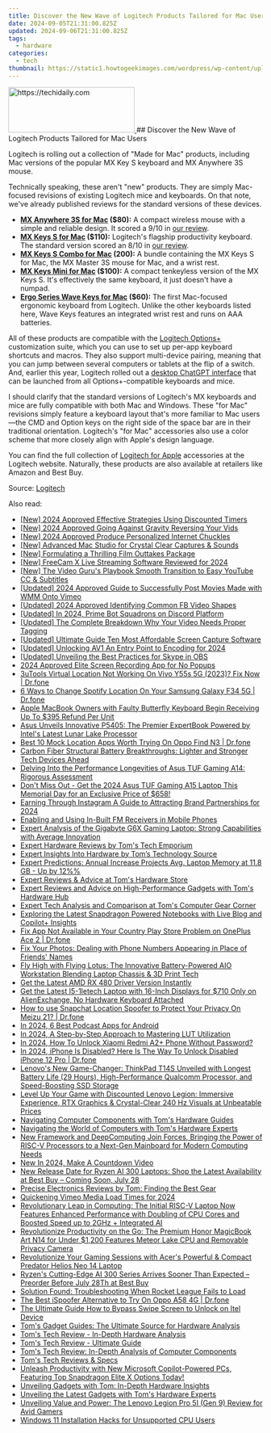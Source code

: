 ```yaml
---
title: Discover the New Wave of Logitech Products Tailored for Mac Users
date: 2024-09-05T21:31:00.825Z
updated: 2024-09-06T21:31:00.825Z
tags:
  - hardware
categories:
  - tech
thumbnail: https://static1.howtogeekimages.com/wordpress/wp-content/uploads/2024/05/52909690039_4b844c79ef_o.jpg
---
```


<!-- affiliate ads begin -->
<a href="https://review-au.sjv.io/c/5597632/2098705/14409" target="_top" id="2098705">
  <img src="//a.impactradius-go.com/display-ad/14409-2098705" border="0" alt="https://techidaily.com" width="250" height="90"/>
</a>
<img height="0" width="0" src="https://review-au.sjv.io/i/5597632/2098705/14409" style="position:absolute;visibility:hidden;" border="0" />
<!-- affiliate ads end -->
## Discover the New Wave of Logitech Products Tailored for Mac Users

Logitech is rolling out a collection of "Made for Mac" products, including Mac versions of the popular MX Key S keyboard and MX Anywhere 3S mouse.

 Technically speaking, these aren't "new" products. They are simply Mac-focused revisions of existing Logitech mice and keyboards. On that note, we've already published reviews for the standard versions of these devices.

* **[MX Anywhere 3S for Mac](https://www.amazon.com/Logitech-Scrolling-Any-Surface-Programmable-Bluetooth/dp/B0BPY4ZQXG/?tag=hotoge-20&ascsubtag=UUhtgUeUpU2003414&asc%5Frefurl=https%3A%2F%2Fwww.howtogeek.com%2Flogitech-new-mac-focused-keyboards-mice%2F&asc%5Fcampaign=Short-Term) ($80):** A compact wireless mouse with a simple and reliable design. It scored a 9/10 in [our review](https://extra-skills.techidaily.com/2024-approved-schematic-gamers-graphs/).
* **[MX Keys S for Mac](https://www.amazon.com/Logitech-Programmable-Backlighting-Bluetooth-Rechargeable/dp/B0BKW3LB2B?tag=hotoge-20&ascsubtag=UUhtgUeUpU2003414&asc%5Frefurl=https%3A%2F%2Fwww.howtogeek.com%2Flogitech-new-mac-focused-keyboards-mice%2F&asc%5Fcampaign=Short-Term) ($110):** Logitech's flagship productivity keyboard. The standard version scored an 8/10 in [our review](https://facebook-video-content.techidaily.com/in-2024-navigating-through-self-playing-options-in-fb-videos/).
* **[MX Keys S Combo for Mac](https://www.amazon.com/Logitech-Keys-Combo-Customizable-Illumination/dp/B0BKVY4WKT/?tag=hotoge-20&ascsubtag=UUhtgUeUpU2003414&asc%5Frefurl=https%3A%2F%2Fwww.howtogeek.com%2Flogitech-new-mac-focused-keyboards-mice%2F&asc%5Fcampaign=Short-Term) (200):** A bundle containing the MX Keys S for Mac, the MX Master 3S mouse for Mac, and a wrist rest.
* **[MX Keys Mini for Mac](https://www.amazon.com/Logitech-Performance-Comfortable-Ultrafast-Customizable/dp/B098JF32PT/?tag=hotoge-20&ascsubtag=UUhtgUeUpU2003414&asc%5Frefurl=https%3A%2F%2Fwww.howtogeek.com%2Flogitech-new-mac-focused-keyboards-mice%2F&asc%5Fcampaign=Short-Term) ($100):** A compact tenkeyless version of the MX Keys S. It's effectively the same keyboard, it just doesn't have a numpad.
* **[Ergo Series Wave Keys for Mac](https://www.amazon.com/Logitech-Ergonomic-Cushioned-Comfortable-Easy-Switch/dp/B0BTNYGHN7/?tag=hotoge-20&ascsubtag=UUhtgUeUpU2003414&asc%5Frefurl=https%3A%2F%2Fwww.howtogeek.com%2Flogitech-new-mac-focused-keyboards-mice%2F&asc%5Fcampaign=Short-Term) ($60):** The first Mac-focused ergonomic keyboard from Logitech. Unlike the other keyboards listed here, Wave Keys features an integrated wrist rest and runs on AAA batteries.

 All of these products are compatible with the [Logitech Options+](https://www.logitech.com/en-us/software/logi-options-plus.html) customization suite, which you can use to set up per-app keyboard shortcuts and macros. They also support multi-device pairing, meaning that you can jump between several computers or tablets at the flip of a switch. And, earlier this year, Logitech rolled out a [desktop ChatGPT interface](https://win11-tips.techidaily.com/rectifying-the-shortcomings-of-discord-search-on-windows-devices/) that can be launched from all Options+-compatible keyboards and mice.

 I should clarify that the standard versions of Logitech's MX keyboards and mice are fully compatible with both Mac and Windows. These "for Mac" revisions simply feature a keyboard layout that's more familiar to Mac users—the CMD and Option keys on the right side of the space bar are in their traditional orientation. Logitech's "for Mac" accessories also use a color scheme that more closely align with Apple's design language.

 You can find the full collection of [Logitech for Apple](https://www.logitech.com/en-us/apple.html) accessories at the Logitech website. Naturally, these products are also available at retailers like Amazon and Best Buy.

 Source: [Logitech](https://blog.logitech.com/2024/05/30/meet-the-new-logi-for-mac-products-to-match-your-mac/)

<ins class="adsbygoogle"
     style="display:block"
     data-ad-format="autorelaxed"
     data-ad-client="ca-pub-7571918770474297"
     data-ad-slot="1223367746"></ins>



<ins class="adsbygoogle"
     style="display:block"
     data-ad-client="ca-pub-7571918770474297"
     data-ad-slot="8358498916"
     data-ad-format="auto"
     data-full-width-responsive="true"></ins>

<span class="atpl-alsoreadstyle">Also read:</span>
<div><ul>
<li><a href="https://vp-tips.techidaily.com/new-2024-approved-effective-strategies-using-discounted-timers/"><u>[New] 2024 Approved  Effective Strategies Using Discounted Timers</u></a></li>
<li><a href="https://youtube-zero.techidaily.com/024-approved-going-against-gravity-reversing-your-vids/"><u>[New] 2024 Approved  Going Against Gravity  Reversing Your Vids</u></a></li>
<li><a href="https://fox-http.techidaily.com/new-2024-approved-produce-personalized-internet-chuckles/"><u>[New] 2024 Approved  Produce Personalized Internet Chuckles</u></a></li>
<li><a href="https://digital-screen-recording.techidaily.com/new-advanced-mac-studio-for-crystal-clear-captures-and-sounds/"><u>[New] Advanced Mac Studio for Crystal Clear Captures & Sounds</u></a></li>
<li><a href="https://vp-tips.techidaily.com/new-formulating-a-thrilling-film-outtakes-package/"><u>[New] Formulating a Thrilling Film Outtakes Package</u></a></li>
<li><a href="https://screen-video-capture.techidaily.com/new-freecam-x-live-streaming-software-reviewed-for-2024/"><u>[New] FreeCam X Live Streaming Software Reviewed for 2024</u></a></li>
<li><a href="https://facebook-video-share.techidaily.com/new-the-video-gurus-playbook-smooth-transition-to-easy-youtube-cc-and-subtitles/"><u>[New] The Video Guru's Playbook  Smooth Transition to Easy YouTube CC & Subtitles</u></a></li>
<li><a href="https://vimeo-videos.techidaily.com/updated-2024-approved-guide-to-successfully-post-movies-made-with-wmm-onto-vimeo/"><u>[Updated] 2024 Approved  Guide to Successfully Post Movies Made with WMM Onto Vimeo</u></a></li>
<li><a href="https://facebook-videos.techidaily.com/updated-2024-approved-identifying-common-fb-video-shapes/"><u>[Updated] 2024 Approved  Identifying Common FB Video Shapes</u></a></li>
<li><a href="https://discord-videos.techidaily.com/updated-in-2024-prime-bot-squadrons-on-discord-platform/"><u>[Updated] In 2024, Prime Bot Squadrons on Discord Platform</u></a></li>
<li><a href="https://facebook-record-videos.techidaily.com/updated-the-complete-breakdown-why-your-video-needs-proper-tagging/"><u>[Updated] The Complete Breakdown  Why Your Video Needs Proper Tagging</u></a></li>
<li><a href="https://digital-screen-recording.techidaily.com/updated-ultimate-guide-ten-most-affordable-screen-capture-software/"><u>[Updated] Ultimate Guide  Ten Most Affordable Screen Capture Software</u></a></li>
<li><a href="https://vp-tips.techidaily.com/updated-unlocking-av1-an-entry-point-to-encoding-for-2024/"><u>[Updated] Unlocking AV1  An Entry Point to Encoding for 2024</u></a></li>
<li><a href="https://screen-capture.techidaily.com/updated-unveiling-the-best-practices-for-skype-in-obs/"><u>[Updated] Unveiling the Best Practices for Skype in OBS</u></a></li>
<li><a href="https://screen-capture.techidaily.com/2024-approved-elite-screen-recording-app-for-no-popups/"><u>2024 Approved  Elite Screen Recording App for No Popups</u></a></li>
<li><a href="https://location-fake.techidaily.com/3utools-virtual-location-not-working-on-vivo-y55s-5g-2023-fix-now-drfone-by-drfone-virtual-android/"><u>3uTools Virtual Location Not Working On Vivo Y55s 5G (2023)? Fix Now | Dr.fone</u></a></li>
<li><a href="https://location-fake.techidaily.com/6-ways-to-change-spotify-location-on-your-samsung-galaxy-f34-5g-drfone-by-drfone-virtual-android/"><u>6 Ways to Change Spotify Location On Your Samsung Galaxy F34 5G | Dr.fone</u></a></li>
<li><a href="https://hardware-tips.techidaily.com/apple-macbook-owners-with-faulty-butterfly-keyboard-begin-receiving-up-to-395-refund-per-unit/"><u>Apple MacBook Owners with Faulty Butterfly Keyboard Begin Receiving Up To $395 Refund Per Unit</u></a></li>
<li><a href="https://hardware-tips.techidaily.com/asus-unveils-innovative-p5405-the-premier-expertbook-powered-by-intels-latest-lunar-lake-processor/"><u>Asus Unveils Innovative P5405: The Premier ExpertBook Powered by Intel's Latest Lunar Lake Processor</u></a></li>
<li><a href="https://fake-location.techidaily.com/best-10-mock-location-apps-worth-trying-on-oppo-find-n3-drfone-by-drfone-virtual-android/"><u>Best 10 Mock Location Apps Worth Trying On Oppo Find N3 | Dr.fone</u></a></li>
<li><a href="https://hardware-tips.techidaily.com/carbon-fiber-structural-battery-breakthroughs-lighter-and-stronger-tech-devices-ahead/"><u>Carbon Fiber Structural Battery Breakthroughs: Lighter and Stronger Tech Devices Ahead</u></a></li>
<li><a href="https://hardware-tips.techidaily.com/delving-into-the-performance-longevities-of-asus-tuf-gaming-a14-rigorous-assessment/"><u>Delving Into the Performance Longevities of Asus TUF Gaming A14: Rigorous Assessment</u></a></li>
<li><a href="https://hardware-tips.techidaily.com/1723862698708-dont-miss-out-get-the-2024-asus-tuf-gaming-a15-laptop-this-memorial-day-for-an-exclusive-price-of-658/"><u>Don't Miss Out - Get the 2024 Asus TUF Gaming A15 Laptop This Memorial Day for an Exclusive Price of $658!</u></a></li>
<li><a href="https://instagram-video-recordings.techidaily.com/earning-through-instagram-a-guide-to-attracting-brand-partnerships-for-2024/"><u>Earning Through Instagram  A Guide to Attracting Brand Partnerships for 2024</u></a></li>
<li><a href="https://technical-tips.techidaily.com/enabling-and-using-in-built-fm-receivers-in-mobile-phones/"><u>Enabling and Using In-Built FM Receivers in Mobile Phones</u></a></li>
<li><a href="https://hardware-tips.techidaily.com/expert-analysis-of-the-gigabyte-g6x-gaming-laptop-strong-capabilities-with-average-innovation/"><u>Expert Analysis of the Gigabyte G6X Gaming Laptop: Strong Capabilities with Average Innovation</u></a></li>
<li><a href="https://hardware-tips.techidaily.com/expert-hardware-reviews-by-toms-tech-emporium/"><u>Expert Hardware Reviews by Tom's Tech Emporium</u></a></li>
<li><a href="https://hardware-tips.techidaily.com/expert-insights-into-hardware-by-toms-technology-source/"><u>Expert Insights Into Hardware by Tom’s Technology Source</u></a></li>
<li><a href="https://hardware-tips.techidaily.com/expert-predictions-annual-increase-projects-avg-laptop-memory-at-118-gb-up-by-12/"><u>Expert Predictions: Annual Increase Projects Avg. Laptop Memory at 11.8 GB - Up by 12%%</u></a></li>
<li><a href="https://hardware-tips.techidaily.com/expert-reviews-and-advice-at-toms-hardware-store/"><u>Expert Reviews & Advice at Tom's Hardware Store</u></a></li>
<li><a href="https://hardware-tips.techidaily.com/expert-reviews-and-advice-on-high-performance-gadgets-with-toms-hardware-hub/"><u>Expert Reviews and Advice on High-Performance Gadgets with Tom's Hardware Hub</u></a></li>
<li><a href="https://hardware-tips.techidaily.com/expert-tech-analysis-and-comparison-at-toms-computer-gear-corner/"><u>Expert Tech Analysis and Comparison at Tom's Computer Gear Corner</u></a></li>
<li><a href="https://hardware-tips.techidaily.com/exploring-the-latest-snapdragon-powered-notebooks-with-live-blog-and-copilotplus-insights/"><u>Exploring the Latest Snapdragon Powered Notebooks with Live Blog and Copilot+ Insights</u></a></li>
<li><a href="https://howto.techidaily.com/fix-app-not-available-in-your-country-play-store-problem-on-oneplus-ace-2-drfone-by-drfone-fix-android-problems-fix-android-problems/"><u>Fix App Not Available in Your Country Play Store Problem on OnePlus Ace 2 | Dr.fone</u></a></li>
<li><a href="https://fox-that.techidaily.com/fix-your-photos-dealing-with-phone-numbers-appearing-in-place-of-friends-names/"><u>Fix Your Photos: Dealing with Phone Numbers Appearing in Place of Friends' Names</u></a></li>
<li><a href="https://hardware-tips.techidaily.com/fly-high-with-flying-lotus-the-innovative-battery-powered-aio-workstation-blending-laptop-chassis-and-3d-print-tech/"><u>Fly High with Flying Lotus: The Innovative Battery-Powered AIO Workstation Blending Laptop Chassis & 3D Print Tech</u></a></li>
<li><a href="https://hardware-help.techidaily.com/get-the-latest-amd-rx-480-driver-version-instantly/"><u>Get the Latest AMD RX 480 Driver Version Instantly</u></a></li>
<li><a href="https://hardware-tips.techidaily.com/1723862721772-get-the-latest-i5-1letech-laptop-with-16-inch-displays-for-710-only-on-alienexchange-no-hardware-keyboard-attached/"><u>Get the Latest I5-1letech Laptop with 16-Inch Displays for $710 Only on AlienExchange, No Hardware Keyboard Attached</u></a></li>
<li><a href="https://change-location.techidaily.com/how-to-use-snapchat-location-spoofer-to-protect-your-privacy-on-meizu-21-drfone-by-drfone-virtual-android/"><u>How to use Snapchat Location Spoofer to Protect Your Privacy On Meizu 21? | Dr.fone</u></a></li>
<li><a href="https://extra-skills.techidaily.com/in-2024-6-best-podcast-apps-for-android/"><u>In 2024, 6 Best Podcast Apps for Android</u></a></li>
<li><a href="https://extra-hints.techidaily.com/in-2024-a-step-by-step-approach-to-mastering-lut-utilization/"><u>In 2024, A Step-by-Step Approach to Mastering LUT Utilization</u></a></li>
<li><a href="https://unlock-android.techidaily.com/in-2024-how-to-unlock-xiaomi-redmi-a2plus-phone-without-password-by-drfone-android/"><u>In 2024, How To Unlock Xiaomi Redmi A2+ Phone Without Password?</u></a></li>
<li><a href="https://iphone-unlock.techidaily.com/in-2024-iphone-is-disabled-here-is-the-way-to-unlock-disabled-iphone-12-pro-drfone-by-drfone-ios/"><u>In 2024, iPhone Is Disabled? Here Is The Way To Unlock Disabled iPhone 12 Pro | Dr.fone</u></a></li>
<li><a href="https://hardware-tips.techidaily.com/lenovos-new-game-changer-thinkpad-t14s-unveiled-with-longest-battery-life-29-hours-high-performance-qualcomm-processor-and-speed-boosting-ssd-storage/"><u>Lenovo's New Game-Changer: ThinkPad T14S Unveiled with Longest Battery Life (29 Hours), High-Performance Qualcomm Processor, and Speed-Boosting SSD Storage</u></a></li>
<li><a href="https://hardware-tips.techidaily.com/1723862742471-level-up-your-game-with-discounted-lenovo-legion-immersive-experience-rtx-graphics-and-crystal-clear-240-hz-visuals-at-unbeatable-prices/"><u>Level Up Your Game with Discounted Lenovo Legion: Immersive Experience, RTX Graphics & Crystal-Clear 240 Hz Visuals at Unbeatable Prices</u></a></li>
<li><a href="https://hardware-tips.techidaily.com/navigating-computer-components-with-toms-hardware-guides/"><u>Navigating Computer Components with Tom's Hardware Guides</u></a></li>
<li><a href="https://hardware-tips.techidaily.com/navigating-the-world-of-computers-with-toms-hardware-experts/"><u>Navigating the World of Computers with Tom's Hardware Experts</u></a></li>
<li><a href="https://hardware-tips.techidaily.com/new-framework-and-deepcomputing-join-forces-bringing-the-power-of-risc-v-processors-to-a-next-gen-mainboard-for-modern-computing-needs/"><u>New Framework and DeepComputing Join Forces, Bringing the Power of RISC-V Processors to a Next-Gen Mainboard for Modern Computing Needs</u></a></li>
<li><a href="https://ai-editing-video.techidaily.com/new-in-2024-make-a-countdown-video/"><u>New In 2024, Make A Countdown Video</u></a></li>
<li><a href="https://hardware-tips.techidaily.com/new-release-date-for-ryzen-ai-300-laptops-shop-the-latest-availability-at-best-buy-coming-soon-july-28/"><u>New Release Date for Ryzen AI 300 Laptops: Shop the Latest Availability at Best Buy – Coming Soon, July 28</u></a></li>
<li><a href="https://hardware-tips.techidaily.com/precise-electronics-reviews-by-tom-finding-the-best-gear/"><u>Precise Electronics Reviews by Tom: Finding the Best Gear</u></a></li>
<li><a href="https://vimeo-videos.techidaily.com/quickening-vimeo-media-load-times-for-2024/"><u>Quickening Vimeo Media Load Times for 2024</u></a></li>
<li><a href="https://hardware-tips.techidaily.com/revolutionary-leap-in-computing-the-initial-risc-v-laptop-now-features-enhanced-performance-with-doubling-of-cpu-cores-and-boosted-speed-up-to-2ghz-plus-int21/"><u>Revolutionary Leap in Computing: The Initial RISC-V Laptop Now Features Enhanced Performance with Doubling of CPU Cores and Boosted Speed up to 2GHz + Integrated AI</u></a></li>
<li><a href="https://hardware-tips.techidaily.com/revolutionize-productivity-on-the-go-the-premium-honor-magicbook-art-n14-for-under-1200-features-meteor-lake-cpu-and-removable-privacy-camera/"><u>Revolutionize Productivity on the Go: The Premium Honor MagicBook Art N14 for Under $1,200 Features Meteor Lake CPU and Removable Privacy Camera</u></a></li>
<li><a href="https://hardware-tips.techidaily.com/revolutionize-your-gaming-sessions-with-acers-powerful-and-compact-predator-helios-neo-14-laptop/"><u>Revolutionize Your Gaming Sessions with Acer's Powerful & Compact Predator Helios Neo 14 Laptop</u></a></li>
<li><a href="https://hardware-tips.techidaily.com/1723862738375-ryzens-cutting-edge-ai-300-series-arrives-sooner-than-expected-preorder-before-july-28th-at-best-buy/"><u>Ryzen's Cutting-Edge AI 300 Series Arrives Sooner Than Expected – Preorder Before July 28Th at Best Buy</u></a></li>
<li><a href="https://win-blog.techidaily.com/solution-found-troubleshooting-when-rocket-league-fails-to-load/"><u>Solution Found: Troubleshooting When Rocket League Fails to Load</u></a></li>
<li><a href="https://android-pokemon-go.techidaily.com/the-best-ispoofer-alternative-to-try-on-oppo-a58-4g-drfone-by-drfone-virtual-android/"><u>The Best iSpoofer Alternative to Try On Oppo A58 4G | Dr.fone</u></a></li>
<li><a href="https://unlock-android.techidaily.com/the-ultimate-guide-how-to-bypass-swipe-screen-to-unlock-on-itel-device-by-drfone-android/"><u>The Ultimate Guide How to Bypass Swipe Screen to Unlock on Itel Device</u></a></li>
<li><a href="https://hardware-tips.techidaily.com/toms-gadget-guides-the-ultimate-source-for-hardware-analysis/"><u>Tom's Gadget Guides: The Ultimate Source for Hardware Analysis</u></a></li>
<li><a href="https://hardware-tips.techidaily.com/1723862713462-toms-tech-review-in-depth-hardware-analysis/"><u>Tom's Tech Review - In-Depth Hardware Analysis</u></a></li>
<li><a href="https://hardware-tips.techidaily.com/toms-tech-review-ultimate-guide-t172386287986414/"><u>Tom's Tech Review - Ultimate Guide</u></a></li>
<li><a href="https://hardware-tips.techidaily.com/toms-tech-review-in-depth-analysis-of-computer-components/"><u>Tom's Tech Review: In-Depth Analysis of Computer Components</u></a></li>
<li><a href="https://hardware-tips.techidaily.com/toms-tech-reviews-and-specs/"><u>Tom's Tech Reviews & Specs</u></a></li>
<li><a href="https://hardware-tips.techidaily.com/unleash-productivity-with-new-microsoft-copilot-powered-pcs-featuring-top-snapdragon-elite-x-options-today/"><u>Unleash Productivity with New Microsoft Copilot-Powered PCs, Featuring Top Snapdragon Elite X Options Today!</u></a></li>
<li><a href="https://hardware-tips.techidaily.com/unveiling-gadgets-with-tom-in-depth-hardware-insights/"><u>Unveiling Gadgets with Tom: In-Depth Hardware Insights</u></a></li>
<li><a href="https://hardware-tips.techidaily.com/unveiling-the-latest-gadgets-with-toms-hardware-experts-t172386287986113/"><u>Unveiling the Latest Gadgets with Tom's Hardware Experts</u></a></li>
<li><a href="https://hardware-tips.techidaily.com/unveiling-value-and-power-the-lenovo-legion-pro-5i-gen-9-review-for-avid-gamers/"><u>Unveiling Value and Power: The Lenovo Legion Pro 5I (Gen 9) Review for Avid Gamers</u></a></li>
<li><a href="https://win-forum.techidaily.com/windows-11-installation-hacks-for-unsupported-cpu-users/"><u>Windows 11 Installation Hacks for Unsupported CPU Users</u></a></li>
</ul></div>
